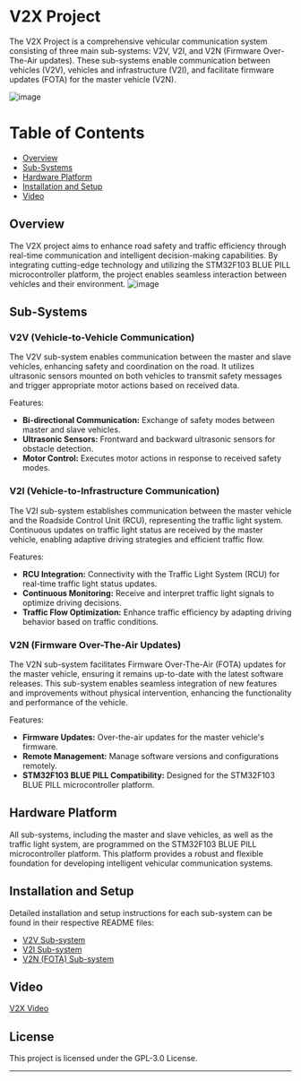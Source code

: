 # V2X Project
The V2X Project is a comprehensive vehicular communication system consisting of three main sub-systems: V2V, V2I, and V2N (Firmware Over-The-Air updates). These sub-systems enable communication between vehicles (V2V), vehicles and infrastructure (V2I), and facilitate firmware updates (FOTA) for the master vehicle (V2N).

![image](https://github.com/mohnagah/V2X_STM32_BLUEPILL/assets/157398651/ecb7130c-e697-464e-97d5-9eb3485a362e)

# Table of Contents
* [Overview](#Overview)
* [Sub-Systems](#Sub-Systems)
* [Hardware Platform](#Hardware_Platform)
* [Installation and Setup](#Installation_and_Setup)
* [Video](#Video)

## Overview
The V2X project aims to enhance road safety and traffic efficiency through real-time communication and intelligent decision-making capabilities. By integrating cutting-edge technology and utilizing the STM32F103 BLUE PILL microcontroller platform, the project enables seamless interaction between vehicles and their environment.
![image](https://github.com/mohnagah/V2X_STM32_BLUEPILL/assets/157398651/f30fb74e-14cc-421d-8a61-ff6fae2f02bb)


## Sub-Systems
### V2V (Vehicle-to-Vehicle Communication)
The V2V sub-system enables communication between the master and slave vehicles, enhancing safety and coordination on the road. It utilizes ultrasonic sensors mounted on both vehicles to transmit safety messages and trigger appropriate motor actions based on received data.

Features:
- **Bi-directional Communication:** Exchange of safety modes between master and slave vehicles.
- **Ultrasonic Sensors:** Frontward and backward ultrasonic sensors for obstacle detection.
- **Motor Control:** Executes motor actions in response to received safety modes.

### V2I (Vehicle-to-Infrastructure Communication)
The V2I sub-system establishes communication between the master vehicle and the Roadside Control Unit (RCU), representing the traffic light system. Continuous updates on traffic light status are received by the master vehicle, enabling adaptive driving strategies and efficient traffic flow.

Features:
- **RCU Integration:** Connectivity with the Traffic Light System (RCU) for real-time traffic light status updates.
- **Continuous Monitoring:** Receive and interpret traffic light signals to optimize driving decisions.
- **Traffic Flow Optimization:** Enhance traffic efficiency by adapting driving behavior based on traffic conditions.

### V2N (Firmware Over-The-Air Updates)
The V2N sub-system facilitates Firmware Over-The-Air (FOTA) updates for the master vehicle, ensuring it remains up-to-date with the latest software releases. This sub-system enables seamless integration of new features and improvements without physical intervention, enhancing the functionality and performance of the vehicle.

Features:
- **Firmware Updates:** Over-the-air updates for the master vehicle's firmware.
- **Remote Management:** Manage software versions and configurations remotely.
- **STM32F103 BLUE PILL Compatibility:** Designed for the STM32F103 BLUE PILL microcontroller platform.
  
## Hardware Platform
All sub-systems, including the master and slave vehicles, as well as the traffic light system, are programmed on the STM32F103 BLUE PILL microcontroller platform. This platform provides a robust and flexible foundation for developing intelligent vehicular communication systems.

## Installation and Setup
Detailed installation and setup instructions for each sub-system can be found in their respective README files:
* [V2V Sub-system](https://github.com/mohnagah/V2X_STM32_BLUEPILL/blob/main/V2V/README.md)
* [V2I Sub-system](https://github.com/mohnagah/V2X_STM32_BLUEPILL/blob/main/V2I/README.md)
* [V2N (FOTA) Sub-system](https://github.com/mohnagah/V2X_STM32_BLUEPILL/blob/main/V2N(FOTA)/README.md)

## Video
[V2X Video](https://drive.google.com/file/d/1F-bdVTFiJUpT6BwC1ZCleQs7BNeWXbmT/view?usp=sharing)

## License
This project is licensed under the GPL-3.0 License.

----

